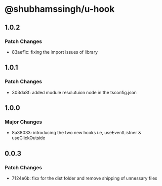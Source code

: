 # @shubhamssingh/u-hook

## 1.0.2

### Patch Changes

- 83aef1c: fixing the import issues of library

## 1.0.1

### Patch Changes

- 303da8f: added module resolutuion node in the tsconfig.json

## 1.0.0

### Major Changes

- 8a38033: introducing the two new hooks i.e, useEventListner & useClickOutside

## 0.0.3

### Patch Changes

- 7124e6b: fixx for the dist folder and remove shipping of unnessary files
